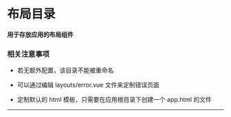 <!--
 * @Description: 目录说明
 * @version: v1.0.0
 * @Date: 2020-02-17 21:15:01
 * @LastEditors: wangshuhao
 * @LastEditTime: 2020-02-18 21:15:16
 * @Author: wangshuhao <https://wangshuhao.com>
 -->

# 布局目录

**用于存放应用的布局组件**

### 相关注意事项

- 若无额外配置，该目录不能被重命名

- 可以通过编辑 layouts/error.vue 文件来定制错误页面

- 定制默认的 html 模板，只需要在应用根目录下创建一个 app.html 的文件

***
